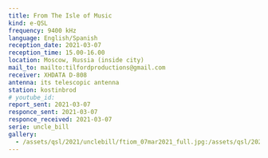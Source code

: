 ```yaml
---
title: From The Isle of Music
kind: e-QSL
frequency: 9400 kHz
language: English/Spanish
reception_date: 2021-03-07
reception_time: 15.00-16.00
location: Moscow, Russia (inside city)
mail_to: mailto:tilfordproductions@gmail.com
receiver: XHDATA D-808
antenna: its telescopic antenna
station: kostinbrod
# youtube_id:  
report_sent: 2021-03-07
responce_sent: 2021-03-07
responce_received: 2021-03-07
serie: uncle_bill
gallery:
  - /assets/qsl/2021/unclebill/ftiom_07mar2021_full.jpg:/assets/qsl/2021/unclebill/ftiom_07mar2021_small.jpg
---
```


